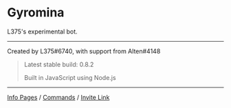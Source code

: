 # Gyromina

L375's experimental bot.

***

Created by L375#6740, with support from Alten#4148

> Latest stable build: 0.8.2
>
> Built in JavaScript using Node.js

***

[Info Pages](https://lx375.weebly.com/gyromina) / [Commands](https://lx375.weebly.com/gyromina-commands) / [Invite Link](https://discordapp.com/oauth2/authorize?client_id=490590334758420481&permissions=1141234752&scope=bot)

